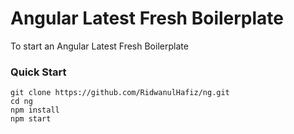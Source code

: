 # Angular Latest Fresh Boilerplate

To start an Angular Latest Fresh Boilerplate



### Quick Start
```
git clone https://github.com/RidwanulHafiz/ng.git
cd ng
npm install
npm start
```

